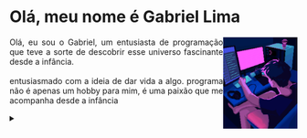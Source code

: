 <div>
  <h1>Olá, meu nome é  Gabriel Lima</h1>
    <img align="right" height="160px" src="assets/Streamer Pixel Art.gif"/>

  <p align="justify">Olá, eu sou o Gabriel, um entusiasta de programação que teve a sorte de descobrir esse universo fascinante desde a infância.
  <br>
  <br>
  entusiasmado com a ideia de dar vida a algo. programa não é apenas um hobby para mim, é uma paixão que me acompanha desde a infância</p>



<details>
  <summary></summary> 

  -   Buscando Alcançar Novos Patamares
  -   Atualmente estou trabalhando em projetos pessoais.
  -   Sempre Elevando Meu Conhecimento e Minhas Habilidades

  <div align="right">Bem Vindo 🚀</a>.</div>
</details>
</div>

